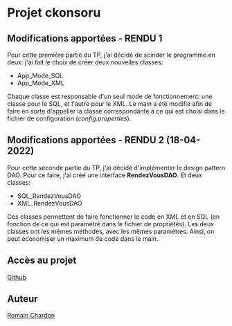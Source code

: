 # Projet ckonsoru

## Modifications apportées - RENDU 1
Pour cette première partie du TP, j'ai décidé de scinder le programme 
en deux: j'ai fait le choix de créer deux nouvelles classes:
* App_Mode_SQL
* App_Mode_XML

Chaque classe est responsable d'un seul mode de fonctionnement: une 
classe pour le SQL, et l'autre pour le XML. Le main a été modifié
afin de faire en sorte d'appeller la classe correspondante
à ce qui est choisi dans le fichier de configuration (*config.properties*).

## Modifications apportées - RENDU 2 (18-04-2022)
Pour cette seconde partie du TP, j'ai décidé d'implémenter le design pattern DAO. Pour ce faire,
j'ai créé une interface **RendezVousDAO**. Et deux classes:
* SQL_RendezVousDAO
* XML_RendezVousDAO

Ces classes permettent de faire fonctionner le code en XML et en SQL (en fonction de ce qui est paramétré dans le fichier de
propriétés). Les deux classes ont les mêmes méthodes, avec les mêmes paramètres. Ainsi, on peut économiser un maximum de code
dans le main.
## Accès au projet
[Github](https://github.com/RomainChardonCathoLille/tp_konsoru)

## Auteur
[Romain Chardon](https://github.com/elromanov)
